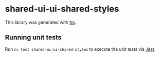 # shared-ui-ui-shared-styles

This library was generated with [Nx](https://nx.dev).

## Running unit tests

Run `nx test shared-ui-ui-shared-styles` to execute the unit tests via [Jest](https://jestjs.io).
